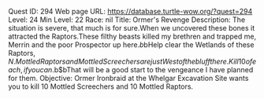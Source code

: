 Quest ID: 294
Web page URL: https://database.turtle-wow.org/?quest=294
Level: 24
Min Level: 22
Race: nil
Title: Ormer's Revenge
Description: The situation is severe, that much is for sure.When we uncovered these bones it attracted the Raptors.These filthy beasts killed my brethren and trapped me, Merrin and the poor Prospector up here.$b$bHelp clear the Wetlands of these Raptors, $N.Mottled Raptors and Mottled Screechers are just West of the bluff there.Kill 10 of each, if you can.$b$bThat will be a good start to the vengeance I have planned for them.
Objective: Ormer Ironbraid at the Whelgar Excavation Site wants you to kill 10 Mottled Screechers and 10 Mottled Raptors.
